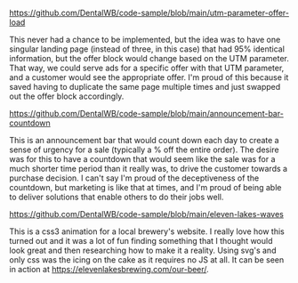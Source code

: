 https://github.com/DentalWB/code-sample/blob/main/utm-parameter-offer-load

This never had a chance to be implemented, but the idea was to have one singular landing page (instead of three, in this case) that had 95% identical information, but the offer block would change based on the UTM parameter. That way, we could serve ads for a specific offer with that UTM parameter, and a customer would see the appropriate offer. I'm proud of this because it saved having to duplicate the same page multiple times and just swapped out the offer block accordingly.


https://github.com/DentalWB/code-sample/blob/main/announcement-bar-countdown

This is an announcement bar that would count down each day to create a sense of urgency for a sale (typically a % off the entire order). The desire was for this to have a countdown that would seem like the sale was for a much shorter time period than it really was, to drive the customer towards a purchase decision. I can't say I'm proud of the deceptiveness of the countdown, but marketing is like that at times, and I'm proud of being able to deliver solutions that enable others to do their jobs well.


https://github.com/DentalWB/code-sample/blob/main/eleven-lakes-waves

This is a css3 animation for a local brewery's website. I really love how this turned out and it was a lot of fun finding something that I thought would look great and then researching how to make it a reality. Using svg's and only css was the icing on the cake as it requires no JS at all. It can be seen in action at https://elevenlakesbrewing.com/our-beer/. 

